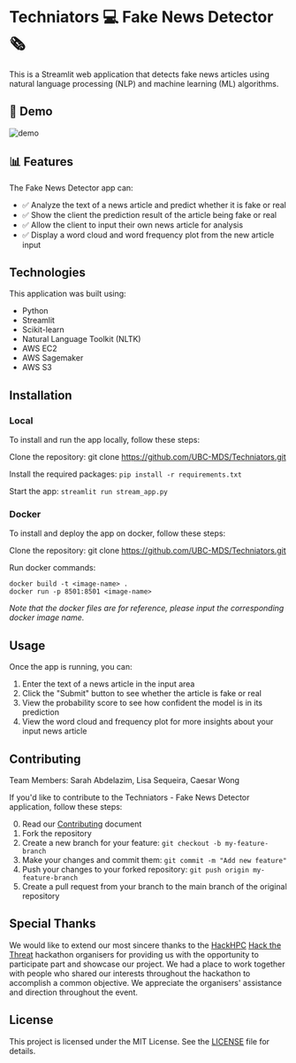 # Techniators 💻 Fake News Detector 🗞️

This is a Streamlit web application that detects fake news articles using natural language processing (NLP) and machine learning (ML) algorithms.

## 📰 Demo

![demo](img/demo.gif)

## 📊 Features

The Fake News Detector app can:

- ✅ Analyze the text of a news article and predict whether it is fake or real
- ✅ Show the client the prediction result of the article being fake or real
- ✅ Allow the client to input their own news article for analysis
- ✅ Display a word cloud and word frequency plot from the new article input

## Technologies

This application was built using:

- Python
- Streamlit
- Scikit-learn
- Natural Language Toolkit (NLTK)
- AWS EC2
- AWS Sagemaker
- AWS S3

## Installation

### Local

To install and run the app locally, follow these steps:

Clone the repository: git clone https://github.com/UBC-MDS/Techniators.git

Install the required packages: ```pip install -r requirements.txt```

Start the app: ```streamlit run stream_app.py```

### Docker

To install and deploy the app on docker, follow these steps:

Clone the repository: git clone https://github.com/UBC-MDS/Techniators.git

Run docker commands:

```{bash}
docker build -t <image-name> . 
docker run -p 8501:8501 <image-name>
```

*Note that the docker files are for reference, please input the corresponding docker image name.*

## Usage

Once the app is running, you can:

1. Enter the text of a news article in the input area
2. Click the "Submit" button to see whether the article is fake or real
3. View the probability score to see how confident the model is in its prediction
4. View the word cloud and frequency plot for more insights about your input news article

## Contributing

Team Members: Sarah Abdelazim, Lisa Sequeira, Caesar Wong

If you'd like to contribute to the Techniators - Fake News Detector application, follow these steps:

0. Read our [Contributing](CONTRIBUTING.md) document
1. Fork the repository
2. Create a new branch for your feature: ```git checkout -b my-feature-branch```
3. Make your changes and commit them: ```git commit -m "Add new feature"```
4. Push your changes to your forked repository: ```git push origin my-feature-branch```
5. Create a pull request from your branch to the main branch of the original repository

## Special Thanks

We would like to extend our most sincere thanks to the [HackHPC](http://hackhpc.org/) [Hack the Threat](https://hackhpc.github.io/HacktheThreat23/) hackathon organisers for providing us with the opportunity to participate part and showcase our project. We had a place to work together with people who shared our interests throughout the hackathon to accomplish a common objective. We appreciate the organisers' assistance and direction throughout the event.


## License

This project is licensed under the MIT License. See the [LICENSE](LICENSE.md) file for details.
